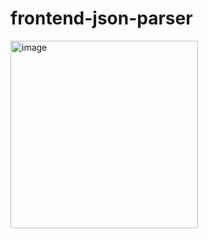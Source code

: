 # frontend-json-parser

<img width="300" alt="image" src="https://user-images.githubusercontent.com/33985663/230042602-5c38f4b2-ad7e-46fc-9bbd-94985f49b9ca.png">
